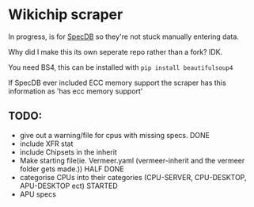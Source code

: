 # Wikichip scraper

In progress, is for [SpecDB](https://specdb.info/) so they're not stuck manually entering data.

Why did I make this its own seperate repo rather than a fork? IDK.

You need BS4, this can be installed with `pip install beautifulsoup4`

If SpecDB ever included ECC memory support the scraper has this information as
'has ecc memory support'

## TODO:
* give out a warning/file for cpus with missing specs. DONE
* include XFR stat
* include Chipsets in the inherit
* Make starting file(ie. Vermeer.yaml (vermeer-inherit and the vermeer folder gets made.)) HALF DONE
* categorise CPUs into their categories (CPU-SERVER, CPU-DESKTOP, APU-DESKTOP ect) STARTED
* APU specs